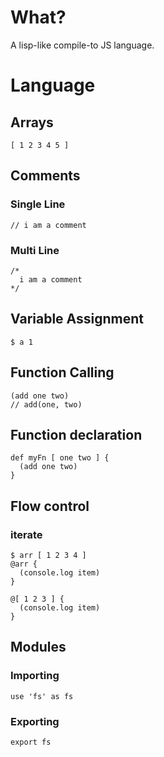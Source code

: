 # What?

A lisp-like compile-to JS language.

# Language

## Arrays

```
[ 1 2 3 4 5 ]
```

## Comments

### Single Line

```
// i am a comment
```

### Multi Line

```
/*
  i am a comment
*/
```

## Variable Assignment

```
$ a 1
```

## Function Calling

```
(add one two)
// add(one, two)
```

## Function declaration

```
def myFn [ one two ] {
  (add one two)
}
```

## Flow control

### iterate

```
$ arr [ 1 2 3 4 ]
@arr {
  (console.log item)
}
```

```
@[ 1 2 3 ] {
  (console.log item)
}
```

## Modules

### Importing

```
use 'fs' as fs
```

### Exporting

```
export fs
```
